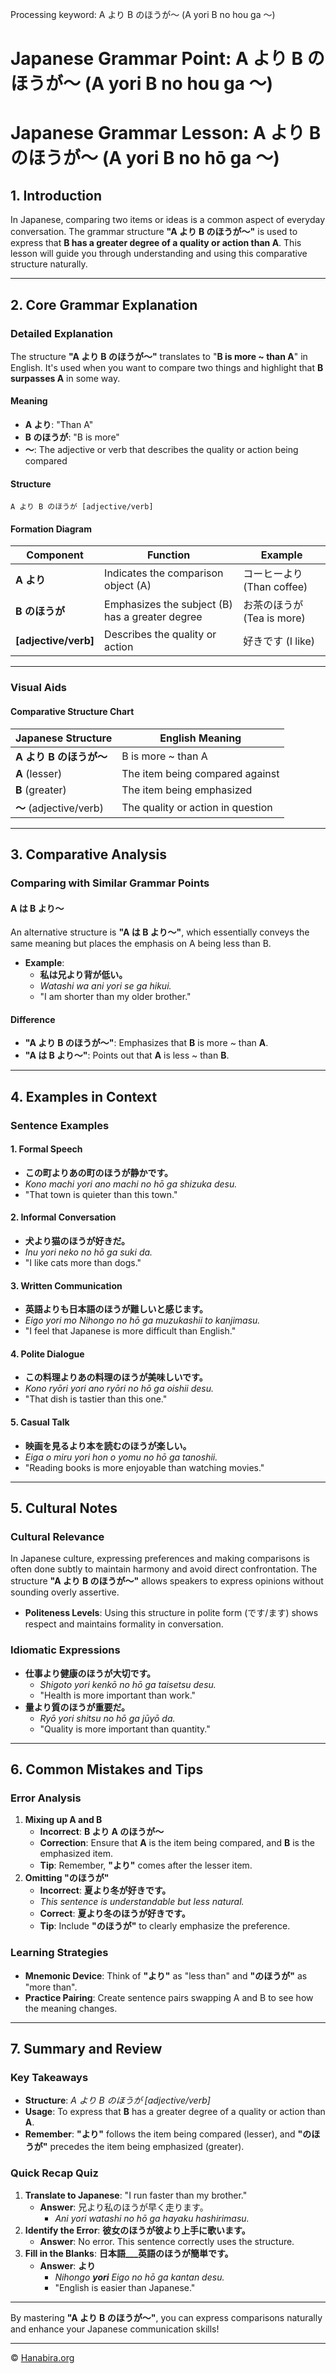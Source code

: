Processing keyword: A より B のほうが～ (A yori B no hou ga ～)
# Japanese Grammar Point: A より B のほうが～ (A yori B no hou ga ～)
# Japanese Grammar Lesson: A より B のほうが～ (A yori B no hō ga ～)
## 1. Introduction
In Japanese, comparing two items or ideas is a common aspect of everyday conversation. The grammar structure **"A より B のほうが～"** is used to express that **B has a greater degree of a quality or action than A**. This lesson will guide you through understanding and using this comparative structure naturally.

---
## 2. Core Grammar Explanation
### Detailed Explanation
The structure **"A より B のほうが～"** translates to "**B is more ~ than A**" in English. It's used when you want to compare two things and highlight that **B surpasses A** in some way.
#### Meaning
- **A より**: "Than A"
- **B のほうが**: "B is more"
- **～**: The adjective or verb that describes the quality or action being compared
#### Structure
```
A より B のほうが [adjective/verb]
```
#### Formation Diagram
| Component          | Function                   | Example                      |
|--------------------|----------------------------|------------------------------|
| **A より**         | Indicates the comparison object (A) | コーヒーより (Than coffee)    |
| **B のほうが**     | Emphasizes the subject (B) has a greater degree | お茶のほうが (Tea is more) |
| **[adjective/verb]** | Describes the quality or action | 好きです (I like)             |
---
### Visual Aids
#### Comparative Structure Chart
| Japanese Structure             | English Meaning                   |
|--------------------------------|-----------------------------------|
| **A より B のほうが～**         | B is more ~ than A                |
| **A** (lesser)                 | The item being compared against   |
| **B** (greater)                | The item being emphasized         |
| **～** (adjective/verb)        | The quality or action in question |
---
## 3. Comparative Analysis
### Comparing with Similar Grammar Points
#### A は B より～
An alternative structure is **"A は B より～"**, which essentially conveys the same meaning but places the emphasis on A being less than B.
- **Example**: 
  - **私は兄より背が低い。**
  - *Watashi wa ani yori se ga hikui.*
  - "I am shorter than my older brother."
#### Difference
- **"A より B のほうが～"**: Emphasizes that **B** is more ~ than **A**.
- **"A は B より～"**: Points out that **A** is less ~ than **B**.
---
## 4. Examples in Context
### Sentence Examples
#### 1. Formal Speech
- **この町よりあの町のほうが静かです。**
- *Kono machi yori ano machi no hō ga shizuka desu.*
- "That town is quieter than this town."
#### 2. Informal Conversation
- **犬より猫のほうが好きだ。**
- *Inu yori neko no hō ga suki da.*
- "I like cats more than dogs."
#### 3. Written Communication
- **英語よりも日本語のほうが難しいと感じます。**
- *Eigo yori mo Nihongo no hō ga muzukashii to kanjimasu.*
- "I feel that Japanese is more difficult than English."
#### 4. Polite Dialogue
- **この料理よりあの料理のほうが美味しいです。**
- *Kono ryōri yori ano ryōri no hō ga oishii desu.*
- "That dish is tastier than this one."
#### 5. Casual Talk
- **映画を見るより本を読むのほうが楽しい。**
- *Eiga o miru yori hon o yomu no hō ga tanoshii.*
- "Reading books is more enjoyable than watching movies."
---
## 5. Cultural Notes
### Cultural Relevance
In Japanese culture, expressing preferences and making comparisons is often done subtly to maintain harmony and avoid direct confrontation. The structure **"A より B のほうが～"** allows speakers to express opinions without sounding overly assertive.
- **Politeness Levels**: Using this structure in polite form (です/ます) shows respect and maintains formality in conversation.
### Idiomatic Expressions
- **仕事より健康のほうが大切です。**
  - *Shigoto yori kenkō no hō ga taisetsu desu.*
  - "Health is more important than work."
- **量より質のほうが重要だ。**
  - *Ryō yori shitsu no hō ga jūyō da.*
  - "Quality is more important than quantity."
---
## 6. Common Mistakes and Tips
### Error Analysis
1. **Mixing up A and B**
   - **Incorrect**: **B より A のほうが～**
   - **Correction**: Ensure that **A** is the item being compared, and **B** is the emphasized item.
   - **Tip**: Remember, **"より"** comes after the lesser item.
2. **Omitting "のほうが"**
   - **Incorrect**: **夏より冬が好きです。**
   - *This sentence is understandable but less natural.*
   - **Correct**: **夏より冬のほうが好きです。**
   - **Tip**: Include **"のほうが"** to clearly emphasize the preference.
### Learning Strategies
- **Mnemonic Device**: Think of **"より"** as "less than" and **"のほうが"** as "more than".
- **Practice Pairing**: Create sentence pairs swapping A and B to see how the meaning changes.
---
## 7. Summary and Review
### Key Takeaways
- **Structure**: *A より B のほうが [adjective/verb]*
- **Usage**: To express that **B** has a greater degree of a quality or action than **A**.
- **Remember**: **"より"** follows the item being compared (lesser), and **"のほうが"** precedes the item being emphasized (greater).
### Quick Recap Quiz
1. **Translate to Japanese**: "I run faster than my brother."
   - **Answer**: 兄より私のほうが早く走ります。
     - *Ani yori watashi no hō ga hayaku hashirimasu.*
2. **Identify the Error**: **彼女のほうが彼より上手に歌います。**
   - **Answer**: No error. This sentence correctly uses the structure.
3. **Fill in the Blanks**: **日本語___英語のほうが簡単です。**
   - **Answer**: **より**
     - *Nihongo **yori** Eigo no hō ga kantan desu.*
     - "English is easier than Japanese."
---
By mastering **"A より B のほうが～"**, you can express comparisons naturally and enhance your Japanese communication skills!


---

© [Hanabira.org](https://hanabira.org)
